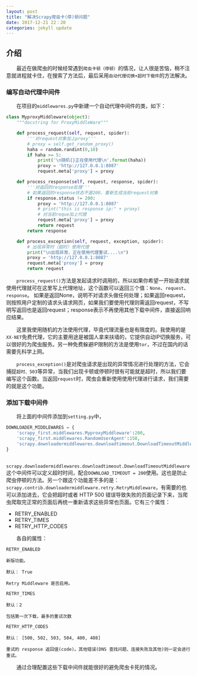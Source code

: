 ```yaml
---
layout: post
title: "解决Scrapy爬虫卡(停)顿问题"
date: 2017-12-21 22：20
categories: jekyll update
---
```


## 介绍
&emsp;&emsp;最近在做爬虫的时候经常遇到`爬虫卡顿（停顿）`的情况，让人很是苦恼，稍不注意就进程就卡住，在搜索了方法后，最后采用`自动代理切换+超时下载件`的方法解决。

### 编写自动代理中间件
&emsp;&emsp;在项目的`middlewares.py`中新建一个自动代理中间件的类，如下：
```python
class MyproxyMiddleware(object):
    """docstring for ProxyMiddleWare"""

    def process_request(self, request, spider):
        '''对request对象加上proxy'''
        # proxy = self.get_random_proxy()
        haha = random.randint(0,10)
        if haha >= 5:
            print('\n随机{}正在使用代理\n'.format(haha))
            proxy = 'http://127.0.0.1:8087'
            request.meta['proxy'] = proxy

    def process_response(self, request, response, spider):
        '''对返回的response处理'''
        # 如果返回的response状态不是200，重新生成当前request对象
        if response.status != 200:
            proxy = 'http://127.0.0.1:8087'
            # print("this is response ip:" + proxy)
            # 对当前reque加上代理
            request.meta['proxy'] = proxy
            return request
        return response

    def process_exception(self, request, exception, spider):
        # 出现异常时（超时）使用代理
        print("\n出现异常，正在使用代理重试....\n")
        proxy = 'http://127.0.0.1:8087'
        request.meta['proxy'] = proxy
        return request
```

&emsp;&emsp;`process_request()`方法是发起请求时调用的，所以如果你希望一开始请求就使用代理就可在这里写上代理地址，这个函数可以返回三个值：`None`、`request`、`response`。
如果是返回None，说明不对请求头做任何处理；如果返回request，则按照用户定制的请求头请求网页，如果我们要使用代理则需返回request，不写明写返回也是返回request；response表示不再使用其他下载中间件，直接返回响应结果。

&emsp;&emsp;这里我使用随机的方法使用代理，毕竟代理流量也是有限度的。我使用的是`XX-NET`免费代理，它的主要用途是被国人拿来扶墙的，它提供自动IP切换服务，可以很好的为爬虫服务。另一种免费躲避IP限制的方法是使用`tor`，不过在国内的话需要先科学上网。

&emsp;&emsp;`process_exception()`是对爬虫请求是出现的异常情况进行处理的方法，它会捕捉`超时、503`等异常，当我们出现卡顿或停顿时很有可能就是超时，所以我们要编写这个函数。当返回`request`时，爬虫会重新使用使用代理进行请求，我们需要的就是这个功能。


### 添加下载中间件
&emsp;&emsp;将上面的中间件添加到`setting.py`中，
```python
DOWNLOADER_MIDDLEWARES = {
    'scrapy_first.middlewares.MyproxyMiddleware':200,
    'scrapy_first.middlewares.RandomUserAgent':158,
    'scrapy.downloadermiddlewares.downloadtimeout.DownloadTimeoutMiddleware':500,
}
```

&emsp;&emsp;`scrapy.downloadermiddlewares.downloadtimeout.DownloadTimeoutMiddleware`这个中间件可以定义超时时间，配合`DOWNLOAD_TIMEOUT = 200`使用。这也是防止爬虫停顿的方法。另一个跟这个功能差不多的是：`scrapy.contrib.downloadermiddleware.retry.RetryMiddleware`，有需要的也可以添加进去，它会把超时或者 HTTP 500 错误导致失败的页面记录下来，当爬虫爬取完正常的页面后再统一重新请求这些异常也页面。它有三个属性：

* RETRY_ENABLED
* RETRY_TIMES
* RETRY_HTTP_CODES

&emsp;&emsp;各自的属性：
```
RETRY_ENABLED

新版功能。

默认： True

Retry Middleware 是否启用。

RETRY_TIMES

默认：2

包括第一次下载，最多的重试次数

RETRY_HTTP_CODES

默认： [500, 502, 503, 504, 400, 408]

重试的 response 返回值(code)。其他错误(DNS 查找问题、连接失败及其他)则一定会进行重试。
```

&emsp;&emsp;通过合理配置这些下载中间件就能很好的避免爬虫卡死的情况。
